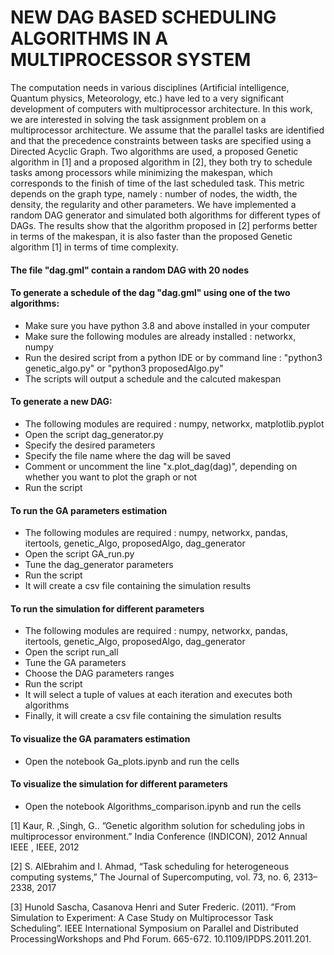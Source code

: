 # NEW DAG BASED SCHEDULING ALGORITHMS IN A MULTIPROCESSOR SYSTEM
The computation needs in various disciplines (Artificial intelligence, Quantum physics, Meteorology, etc.) 
have led to a very significant development of computers with multiprocessor architecture.
In this work, we are interested in solving the task assignment problem on a multiprocessor
architecture. We assume that the parallel tasks are identified and that the precedence constraints
between tasks are specified using a Directed Acyclic Graph. Two algorithms are
used, a proposed Genetic algorithm in [1] and a proposed algorithm in [2], they both try to
schedule tasks among processors while minimizing the makespan, which corresponds to
the finish of time of the last scheduled task.
This metric depends on the graph type, namely : number of nodes, the width, the density,
the regularity and other parameters. We have implemented a random DAG generator and
simulated both algorithms for different types of DAGs. The results show that the algorithm
proposed in [2] performs better in terms of the makespan, it is also faster than the proposed
Genetic algorithm [1] in terms of time complexity.

#### The file "dag.gml" contain a random DAG with 20 nodes
#### To generate a schedule of the dag "dag.gml" using one of the two algorithms:   
- Make sure you have python 3.8 and above installed in your computer
- Make sure the following modules are already installed : networkx, numpy
- Run the desired script from a python IDE or by command line : "python3 genetic_algo.py" or "python3 proposedAlgo.py"
- The scripts will output a schedule and the calcuted makespan


#### To generate a new DAG:  
- The following modules are required : numpy, networkx, matplotlib.pyplot
- Open the script dag_generator.py
- Specify the desired parameters
- Specify the file name where the dag will be saved
- Comment or uncomment the line "x.plot_dag(dag)", depending on whether you want to plot the graph or not
- Run the script

#### To run the GA parameters estimation
- The following modules are required : numpy, networkx, pandas, itertools, genetic_Algo, proposedAlgo, dag_generator 
- Open the script GA_run.py
- Tune the dag_generator parameters
- Run the script
- It will create a csv file containing the simulation results

#### To run the simulation for different parameters 
- The following modules are required : numpy, networkx, pandas, itertools, genetic_Algo, proposedAlgo, dag_generator 
- Open the script run_all
- Tune the GA parameters
- Choose the DAG parameters ranges
- Run the script
- It will select a tuple of values at each iteration and executes both algorithms
- Finally, it will create a csv file containing the simulation results

#### To visualize the GA paramaters estimation 
- Open the notebook Ga_plots.ipynb and run the cells

#### To visualize the simulation for different parameters
- Open the notebook Algorithms_comparison.ipynb and run  the cells

[1] Kaur, R. ,Singh, G.. ”Genetic algorithm solution for scheduling jobs in multiprocessor
environment.” India Conference (INDICON), 2012 Annual IEEE , IEEE, 2012

[2] S. AlEbrahim and I. Ahmad, “Task scheduling for heterogeneous computing systems,”
The Journal of Supercomputing, vol. 73, no. 6, 2313–2338, 2017

[3] Hunold Sascha, Casanova Henri and Suter Frederic. (2011). ”From Simulation to Experiment:
A Case Study on Multiprocessor Task Scheduling”. IEEE International Symposium on
Parallel and Distributed ProcessingWorkshops and Phd Forum. 665-672. 10.1109/IPDPS.2011.201.
 
